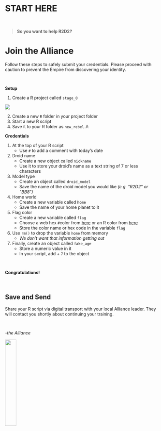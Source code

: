 START HERE
================

<br>

> **So you want to help R2D2?**

# Join the Alliance

Follow these steps to safely submit your credentials. Please proceed
with caution to prevent the Empire from discovering your identity.

<br>

**Setup**

1.  Create a R project called `stage_0`

![](https://d33wubrfki0l68.cloudfront.net/0fa791e2621be297cb9c5cac0b2802223e3d7714/57d89/screenshots/rstudio-project-2.png)

2.  Create a new `R` folder in your project folder
3.  Start a new R script
4.  Save it to your R folder as `new_rebel.R`

**Credentials**

1.  At the top of your R script
      - Use `#` to add a comment with today’s date
2.  Droid name
      - Create a new object called `nickname`
      - Use it to store your droid’s name as a text string of 7 or less
        characters
3.  Model type
      - Create an object called `droid_model`
      - Save the name of the droid model you would like *(e.g. "R2D2" or "BB8")*
4.  Home world
      - Create a new variable called `home`
      - Save the name of your home planet to it
5.  Flag color
      - Create a new variable called `flag`
      - Choose a web hex `#`color from [here](https://htmlcolorcodes.com/) or an R color from [here](https://www.r-graph-gallery.com/42-colors-names.html)
      - Store the color name or hex code in the variable `flag`
6.  Use `rm()` to drop the variable `home` from memory
      - *We don’t want that information getting out*
7.  Finally, create an object called `fake_age`
      - Store a numeric value in it
      - In your script, add + `7` to the object

<br>

**Congratulations!**
  
<br>

## Save and Send

Share your R script via digital transport with your local Alliance
leader. They will contact you shortly about continuing your training.

<br>
  
  
*-the Alliance*

<img src="https://upload.wikimedia.org/wikipedia/commons/thumb/2/2a/Rebel_Alliance_logo.svg/1200px-Rebel_Alliance_logo.svg.png" width="27%">
